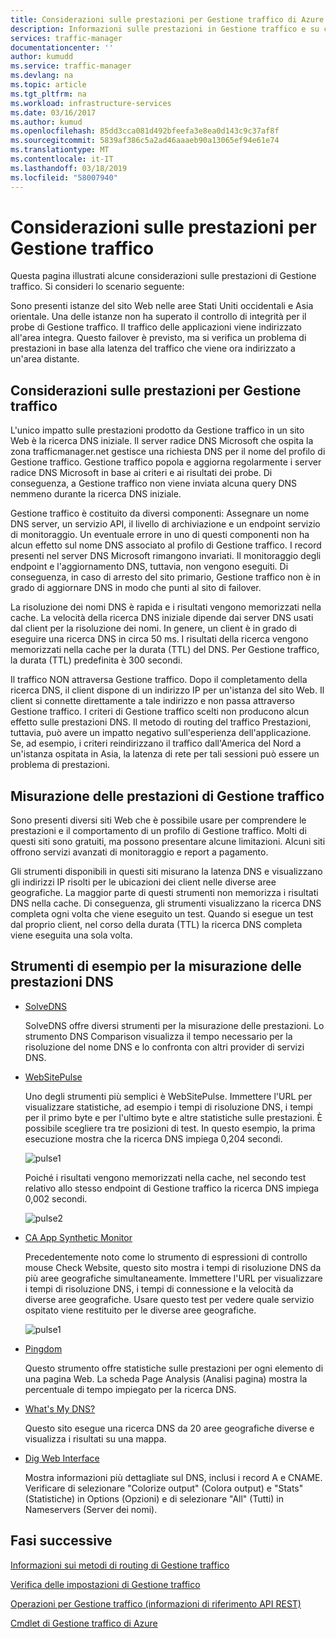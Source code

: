 ```yaml
---
title: Considerazioni sulle prestazioni per Gestione traffico di Azure | Documentazione Microsoft
description: Informazioni sulle prestazioni in Gestione traffico e su come testare le prestazioni in un sito Web quando si usa Gestione traffico
services: traffic-manager
documentationcenter: ''
author: kumudd
ms.service: traffic-manager
ms.devlang: na
ms.topic: article
ms.tgt_pltfrm: na
ms.workload: infrastructure-services
ms.date: 03/16/2017
ms.author: kumud
ms.openlocfilehash: 85dd3cca081d492bfeefa3e8ea0d143c9c37af8f
ms.sourcegitcommit: 5839af386c5a2ad46aaaeb90a13065ef94e61e74
ms.translationtype: MT
ms.contentlocale: it-IT
ms.lasthandoff: 03/18/2019
ms.locfileid: "58007940"
---
```

# <a name="performance-considerations-for-traffic-manager"></a>Considerazioni sulle prestazioni per Gestione traffico

Questa pagina illustrati alcune considerazioni sulle prestazioni di Gestione traffico. Si consideri lo scenario seguente:

Sono presenti istanze del sito Web nelle aree Stati Uniti occidentali e Asia orientale. Una delle istanze non ha superato il controllo di integrità per il probe di Gestione traffico. Il traffico delle applicazioni viene indirizzato all'area integra. Questo failover è previsto, ma si verifica un problema di prestazioni in base alla latenza del traffico che viene ora indirizzato a un'area distante.

## <a name="performance-considerations-for-traffic-manager"></a>Considerazioni sulle prestazioni per Gestione traffico

L'unico impatto sulle prestazioni prodotto da Gestione traffico in un sito Web è la ricerca DNS iniziale. Il server radice DNS Microsoft che ospita la zona trafficmanager.net gestisce una richiesta DNS per il nome del profilo di Gestione traffico. Gestione traffico popola e aggiorna regolarmente i server radice DNS Microsoft in base ai criteri e ai risultati dei probe. Di conseguenza, a Gestione traffico non viene inviata alcuna query DNS nemmeno durante la ricerca DNS iniziale.

Gestione traffico è costituito da diversi componenti: Assegnare un nome DNS server, un servizio API, il livello di archiviazione e un endpoint servizio di monitoraggio. Un eventuale errore in uno di questi componenti non ha alcun effetto sul nome DNS associato al profilo di Gestione traffico. I record presenti nel server DNS Microsoft rimangono invariati. Il monitoraggio degli endpoint e l'aggiornamento DNS, tuttavia, non vengono eseguiti. Di conseguenza, in caso di arresto del sito primario, Gestione traffico non è in grado di aggiornare DNS in modo che punti al sito di failover.

La risoluzione dei nomi DNS è rapida e i risultati vengono memorizzati nella cache. La velocità della ricerca DNS iniziale dipende dai server DNS usati dal client per la risoluzione dei nomi. In genere, un client è in grado di eseguire una ricerca DNS in circa 50 ms. I risultati della ricerca vengono memorizzati nella cache per la durata (TTL) del DNS. Per Gestione traffico, la durata (TTL) predefinita è 300 secondi.

Il traffico NON attraversa Gestione traffico. Dopo il completamento della ricerca DNS, il client dispone di un indirizzo IP per un'istanza del sito Web. Il client si connette direttamente a tale indirizzo e non passa attraverso Gestione traffico. I criteri di Gestione traffico scelti non producono alcun effetto sulle prestazioni DNS. Il metodo di routing del traffico Prestazioni, tuttavia, può avere un impatto negativo sull'esperienza dell'applicazione. Se, ad esempio, i criteri reindirizzano il traffico dall'America del Nord a un'istanza ospitata in Asia, la latenza di rete per tali sessioni può essere un problema di prestazioni.

## <a name="measuring-traffic-manager-performance"></a>Misurazione delle prestazioni di Gestione traffico

Sono presenti diversi siti Web che è possibile usare per comprendere le prestazioni e il comportamento di un profilo di Gestione traffico. Molti di questi siti sono gratuiti, ma possono presentare alcune limitazioni. Alcuni siti offrono servizi avanzati di monitoraggio e report a pagamento.

Gli strumenti disponibili in questi siti misurano la latenza DNS e visualizzano gli indirizzi IP risolti per le ubicazioni dei client nelle diverse aree geografiche. La maggior parte di questi strumenti non memorizza i risultati DNS nella cache. Di conseguenza, gli strumenti visualizzano la ricerca DNS completa ogni volta che viene eseguito un test. Quando si esegue un test dal proprio client, nel corso della durata (TTL) la ricerca DNS completa viene eseguita una sola volta.

## <a name="sample-tools-to-measure-dns-performance"></a>Strumenti di esempio per la misurazione delle prestazioni DNS

* [SolveDNS](https://www.solvedns.com/dns-comparison/)

    SolveDNS offre diversi strumenti per la misurazione delle prestazioni. Lo strumento DNS Comparison visualizza il tempo necessario per la risoluzione del nome DNS e lo confronta con altri provider di servizi DNS.

* [WebSitePulse](https://www.websitepulse.com/help/tools.php)

    Uno degli strumenti più semplici è WebSitePulse. Immettere l'URL per visualizzare statistiche, ad esempio i tempi di risoluzione DNS, i tempi per il primo byte e per l'ultimo byte e altre statistiche sulle prestazioni. È possibile scegliere tra tre posizioni di test. In questo esempio, la prima esecuzione mostra che la ricerca DNS impiega 0,204 secondi.

    ![pulse1](./media/traffic-manager-performance-considerations/traffic-manager-web-site-pulse.png)

    Poiché i risultati vengono memorizzati nella cache, nel secondo test relativo allo stesso endpoint di Gestione traffico la ricerca DNS impiega 0,002 secondi.

    ![pulse2](./media/traffic-manager-performance-considerations/traffic-manager-web-site-pulse2.png)

* [CA App Synthetic Monitor](https://asm.ca.com/en/checkit.php)

    Precedentemente noto come lo strumento di espressioni di controllo mouse Check Website, questo sito mostra i tempi di risoluzione DNS da più aree geografiche simultaneamente. Immettere l'URL per visualizzare i tempi di risoluzione DNS, i tempi di connessione e la velocità da diverse aree geografiche. Usare questo test per vedere quale servizio ospitato viene restituito per le diverse aree geografiche.

    ![pulse1](./media/traffic-manager-performance-considerations/traffic-manager-web-site-watchmouse.png)

* [Pingdom](https://tools.pingdom.com/)

    Questo strumento offre statistiche sulle prestazioni per ogni elemento di una pagina Web. La scheda Page Analysis (Analisi pagina) mostra la percentuale di tempo impiegato per la ricerca DNS.

* [What's My DNS?](https://www.whatsmydns.net/)

    Questo sito esegue una ricerca DNS da 20 aree geografiche diverse e visualizza i risultati su una mappa.

* [Dig Web Interface](https://www.digwebinterface.com)

    Mostra informazioni più dettagliate sul DNS, inclusi i record A e CNAME. Verificare di selezionare "Colorize output" (Colora output) e "Stats" (Statistiche) in Options (Opzioni) e di selezionare "All" (Tutti) in Nameservers (Server dei nomi).

## <a name="next-steps"></a>Fasi successive

[Informazioni sui metodi di routing di Gestione traffico](traffic-manager-routing-methods.md)

[Verifica delle impostazioni di Gestione traffico](traffic-manager-testing-settings.md)

[Operazioni per Gestione traffico (informazioni di riferimento API REST)](https://go.microsoft.com/fwlink/?LinkId=313584)

[Cmdlet di Gestione traffico di Azure](https://docs.microsoft.com/powershell/module/azurerm.trafficmanager)

